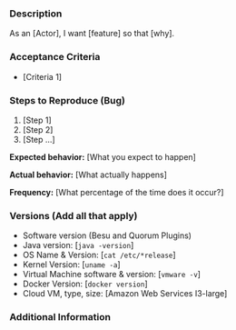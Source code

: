 <!-- Have you done the following? -->
<!--   * read the Code of Conduct? By filing an Issue, you are expected to -->  
<!--     comply with it, including treating everyone with respect: -->
<!--     https://github.com/PegasysEng/teku/blob/master/CODE-OF-CONDUCT.md -->
<!--   * Reproduced the issue in the latest version of the software -->
<!--   * Read the debugging wiki: https://github.com/PegasysEng/teku/wiki/debugging -->
<!--   * Duplicate Issue check:  https://github.com/search?q=+is%3Aissue+repo%3APegasysEng/Teku -->
<!-- Note:  Not all sections will apply to all issue types. -->

### Description
As an [Actor], I want [feature] so that [why]. 

### Acceptance Criteria
* [Criteria 1]

### Steps to Reproduce (Bug)
1. [Step 1]
2. [Step 2]
3. [Step ...]

**Expected behavior:** [What you expect to happen]

**Actual behavior:** [What actually happens]

**Frequency:** [What percentage of the time does it occur?]

### Versions (Add all that apply)
* Software version (Besu and Quorum Plugins)
* Java version: [`java -version`]
* OS Name & Version: [`cat /etc/*release`]
* Kernel Version: [`uname -a`]
* Virtual Machine software & version: [`vmware -v`]
* Docker Version: [`docker version`]
* Cloud VM, type, size: [Amazon Web Services I3-large]

### Additional Information
